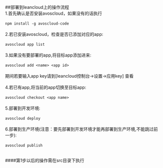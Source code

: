 ##部署到leancloud上的操作流程
<br>
1.首先确认是否安装avoscloud，如果没有的话执行  
<br>
```npm install -g avoscloud-code```  
<br>
2.若已安装avoscloud，检查是否已添加对应的app:  
<br>
```avoscloud app list```  
<br>
3.如果没有要部署的app,将目标app添加进来:  
<br>
```avoscloud add <name> <app id>```  
<br>
期间若要输入app key请到[leancloud控制台->设置->应用key] 查看  
<br>
4.若已有app,将当前的app切换至目标app:  
<br>
```avoscloud checkout <app name>```  
<br>
5.部署到开发环境:  
<br>
```avoscloud deploy```  
<br>
6.部署到生产环境(注意：要先部署到开发环境才能再部署到生产环境,不能跳过前一步):  
<br>
```avoscloud publish```  
<br>
  
####第1步以后的操作需在src目录下执行